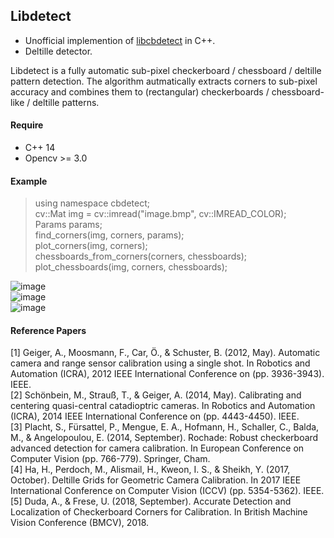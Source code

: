 Libdetect
---
- Unofficial implemention of [libcbdetect](http://www.cvlibs.net/software/libcbdetect/) in C++.  
- Deltille detector.  

Libdetect is a fully automatic sub-pixel checkerboard / chessboard / deltille pattern detection. The algorithm autmatically extracts corners to sub-pixel accuracy and combines them to (rectangular) checkerboards / chessboard-like / deltille patterns.  
  
#### Require
- C++ 14  
- Opencv >= 3.0  
  
#### Example
> using namespace cbdetect;  
> cv::Mat img = cv::imread("image.bmp", cv::IMREAD_COLOR);  
> Params params;  
> find_corners(img, corners, params);  
> plot_corners(img, corners);  
> chessboards_from_corners(corners, chessboards);  
> plot_chessboards(img, corners, chessboards);  
  
![image](https://github.com/ftdlyc/libcbdetect/blob/master/example_data/e2_result.png)  
![image](https://github.com/ftdlyc/libcbdetect/blob/master/example_data/e6_result.png)  
![image](https://github.com/ftdlyc/libcbdetect/blob/master/example_data/e7_result.png)  
  
#### Reference Papers
[1] Geiger, A., Moosmann, F., Car, Ö., & Schuster, B. (2012, May). Automatic camera and range sensor calibration using a single shot. In Robotics and Automation (ICRA), 2012 IEEE International Conference on (pp. 3936-3943). IEEE.  
[2] Schönbein, M., Strauß, T., & Geiger, A. (2014, May). Calibrating and centering quasi-central catadioptric cameras. In Robotics and Automation (ICRA), 2014 IEEE International Conference on (pp. 4443-4450). IEEE.  
[3] Placht, S., Fürsattel, P., Mengue, E. A., Hofmann, H., Schaller, C., Balda, M., & Angelopoulou, E. (2014, September). Rochade: Robust checkerboard advanced detection for camera calibration. In European Conference on Computer Vision (pp. 766-779). Springer, Cham.  
[4] Ha, H., Perdoch, M., Alismail, H., Kweon, I. S., & Sheikh, Y. (2017, October). Deltille Grids for Geometric Camera Calibration. In 2017 IEEE International Conference on Computer Vision (ICCV) (pp. 5354-5362). IEEE.  
[5] Duda, A., & Frese, U. (2018, September). Accurate Detection and Localization of Checkerboard Corners for Calibration. In British Machine Vision Conference (BMCV), 2018.  